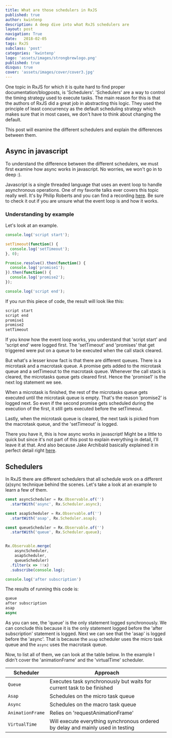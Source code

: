 ```yaml
---
title: What are those schedulers in RxJS
published: true
author: kwintenp
description: A deep dive into what RxJS schedulers are
layout: post
navigation: True
date:   2018-02-05
tags: RxJS
subclass: 'post'
categories: 'kwintenp'
logo: 'assets/images/strongbrewlogo.png'
published: true
disqus: true
cover: 'assets/images/cover/cover3.jpg'
---
```


One topic in RxJS for which it is quite hard to find proper documentation/blogposts, is 'Schedulers'. 'Schedulers' are a way to control the timing strategy used to execute tasks. The main reason for this is that the authors of RxJS did a great job in abstracting this logic. They used the principle of least concurrency as the default scheduling strategy which makes sure that in most cases, we don't have to think about changing the default.

This post will examine the different schedulers and explain the differences between them. 

## Async in javascript
To understand the difference between the different schedulers, we must first examine how async works in javascript. No worries, we won't go in to deep :).

Javascript is a single threaded language that uses an event loop to handle asynchronous operations. One of my favorite talks ever covers this topic really well. It's by Philip Roberts and you can find a recording <a href="https://www.youtube.com/watch?v=8aGhZQkoFbQ" target="_blank">here</a>. Be sure to check it out if you are unsure what the event loop is and how it works. 

### Understanding by example

Let's look at an example.

```typescript
console.log('script start');

setTimeout(function() {
  console.log('setTimeout');
}, 0);

Promise.resolve().then(function() {
  console.log('promise1');
}).then(function() {
  console.log('promise2');
});

console.log('script end');
```

If you run this piece of code, the result will look like this:

```typescript
script start
script end
promise1
promise2
setTimeout
```
If you know how the event loop works, you understand that 'script start' and 'script end' were logged first. The 'setTimeout' and 'promises' that get triggered were put on a queue to be executed when the call stack cleared. 

But what's a lesser know fact is that there are different queues. There is a microtask and a macrotask queue. A promise gets added to the microtask queue and a setTimeout to the macrotask queue.
Whenever the call stack is cleared, the microtasks queue gets cleared first. Hence the 'promise1' is the next log statement we see. 

When a microtask is finished, the rest of the microtasks queue gets executed until the microtask queue is empty. That's the reason 'promise2' is logged next. So even if the second promise gets scheduled during the execution of the first, it still gets executed before the setTimeout. 

Lastly, when the microtask queue is cleared, the next task is picked from the macrotask queue, and the 'setTimeout' is logged.

There you have it, this is how async works in javascript! Might be a little to quick but since it's not part of this post to explain everything in detail, I'll leave it at that. And also because Jake Archibald basically explained it in perfect detail right <a href="https://jakearchibald.com/2015/tasks-microtasks-queues-and-schedules/" target="_blank">here</a>.


## Schedulers

In RxJS there are different schedulers that all schedule work on a different (a)sync technique behind the scenes. Let's take a look at an example to learn a few of them.

```typescript
const asyncScheduler = Rx.Observable.of('')
  .startWith('async', Rx.Scheduler.async);

const asapScheduler = Rx.Observable.of('')
  .startWith('asap', Rx.Scheduler.asap);

const queueScheduler = Rx.Observable.of('')
  .startWith('queue', Rx.Scheduler.queue);


Rx.Observable.merge(
    asyncScheduler,
    asapScheduler,
    queueScheduler)
  .filter(x => !!x)
  .subscribe(console.log);

console.log('after subscription')
```

The results of running this code is:

```typescript
queue
after subscription
asap
async
```

As you can see, the 'queue' is the only statement logged synchronously. We can conclude this because it is the only statement logged before the 'after subscription' statement is logged. 
Next we can see that the 'asap' is logged before the 'async'. That is because the `asap` scheduler uses the micro task queue and the `async` uses the macrotask queue.

Now, to list all of them, we can look at the table below. In the example I didn't cover the 'animationFrame' and the 'virtualTime' scheduler.

| Scheduler | Approach |
| --- | --- |
| `Queue` | Executes task synchronously but waits for current task to be finished |
| `Asap` | Schedules on the micro task queue |
| `Async` | Schedules on the macro task queue |
| `AnimationFrame` | Relies on 'requestAnimationFrame' |
| `VirtualTime` | Will execute everything synchronous ordered by delay and mainly used in testing |











